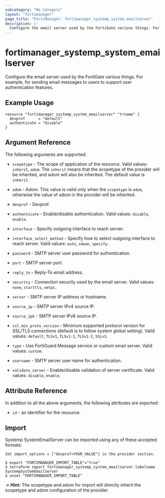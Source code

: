 ```yaml
---
subcategory: "No Category"
layout: "fortimanager"
page_title: "FortiManager: fortimanager_systemp_system_emailserver"
description: |-
  Configure the email server used by the FortiGate various things. For example, for sending email messages to users to support user authentication features.
---
```


# fortimanager_systemp_system_emailserver
Configure the email server used by the FortiGate various things. For example, for sending email messages to users to support user authentication features.

## Example Usage

```hcl
resource "fortimanager_systemp_system_emailserver" "trname" {
  devprof      = "default"
  authenticate = "disable"
}
```

## Argument Reference


The following arguments are supported:

* `scopetype` - The scope of application of the resource. Valid values: `inherit`, `adom`. The `inherit` means that the scopetype of the provider will be inherited, and adom will also be inherited. The default value is `inherit`.
* `adom` - Adom. This value is valid only when the `scopetype` is `adom`, otherwise the value of adom in the provider will be inherited.
* `devprof` - Devprof.

* `authenticate` - Enable/disable authentication. Valid values: `disable`, `enable`.

* `interface` - Specify outgoing interface to reach server.
* `interface_select_method` - Specify how to select outgoing interface to reach server. Valid values: `auto`, `sdwan`, `specify`.

* `password` - SMTP server user password for authentication.
* `port` - SMTP server port.
* `reply_to` - Reply-To email address.
* `security` - Connection security used by the email server. Valid values: `none`, `starttls`, `smtps`.

* `server` - SMTP server IP address or hostname.
* `source_ip` - SMTP server IPv4 source IP.
* `source_ip6` - SMTP server IPv6 source IP.
* `ssl_min_proto_version` - Minimum supported protocol version for SSL/TLS connections (default is to follow system global setting). Valid values: `default`, `TLSv1`, `TLSv1-1`, `TLSv1-2`, `SSLv3`.

* `type` - Use FortiGuard Message service or custom email server. Valid values: `custom`.

* `username` - SMTP server user name for authentication.
* `validate_server` - Enable/disable validation of server certificate. Valid values: `disable`, `enable`.



## Attribute Reference

In addition to all the above arguments, the following attributes are exported:
* `id` - an identifier for the resource.

## Import

Systemp SystemEmailServer can be imported using any of these accepted formats:
```
Set import_options = ["devprof=YOUR_VALUE"] in the provider section.

$ export "FORTIMANAGER_IMPORT_TABLE"="true"
$ terraform import fortimanager_systemp_system_emailserver.labelname SystempSystemEmailServer
$ unset "FORTIMANAGER_IMPORT_TABLE"
```
-> **Hint:** The scopetype and adom for import will directly inherit the scopetype and adom configuration of the provider.
